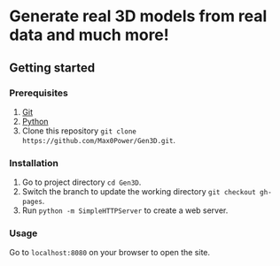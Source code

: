 # Generate real 3D models from real data and much more!

## Getting started

### Prerequisites
  1. [Git](https://git-scm.com/)
  2. [Python](https://www.python.org)
  3. Clone this repository `git clone https://github.com/Max0Power/Gen3D.git`.
  
### Installation

  1. Go to project directory `cd Gen3D`.
  2. Switch the branch to update the working directory `git checkout gh-pages`.
  3. Run `python -m SimpleHTTPServer` to create a web server. 

### Usage

  Go to `localhost:8080` on your browser to open the site.
